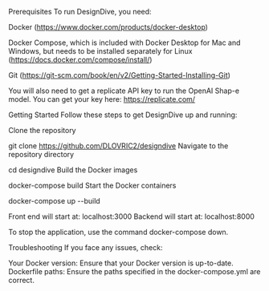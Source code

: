 Prerequisites
To run DesignDive, you need:

Docker (https://www.docker.com/products/docker-desktop)

Docker Compose, which is included with Docker Desktop for Mac and Windows, but needs to be installed separately for Linux (https://docs.docker.com/compose/install/)

Git (https://git-scm.com/book/en/v2/Getting-Started-Installing-Git)

You will also need to get a replicate API key to run the OpenAI Shap-e model. You can get your key here:
https://replicate.com/


Getting Started
Follow these steps to get DesignDive up and running:

Clone the repository

git clone https://github.com/DLOVRIC2/designdive
Navigate to the repository directory

cd designdive
Build the Docker images

docker-compose build
Start the Docker containers

docker-compose up --build


Front end will start at: localhost:3000
Backend will start at: localhost:8000



To stop the application, use the command docker-compose down.

Troubleshooting
If you face any issues, check:

Your Docker version: Ensure that your Docker version is up-to-date.
Dockerfile paths: Ensure the paths specified in the docker-compose.yml are correct.
